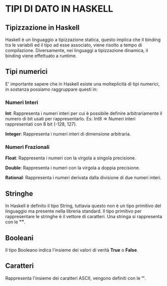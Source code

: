 # TIPI DI DATO IN HASKELL
## Tipizzazione in Haskell
Haskell è un linguaggio a tipizzazione statica, questo implica che il binding tra le variabili ed il tipo ad esse associato, viene risolto a tempo di compilazione. Diversamente, nei linguaggi a tipizzazione dinamica, il binding viene effettuato a runtime.
## Tipi numerici
E' importante sapere che in Haskell esiste una molteplicità di tipi numerici, in sostanza possiamo raggruppare questi in:
### Numeri Interi
**Int**: Rappresenta i numeri interi per cui è possibile definire arbitrariamente il numero di bit usati per rappresentarlo. Es: Int8 => Numeri interi rappresentati con 8 bit (-128, 127).

**Integer**: Rappresenta i numeri interi di dimensione arbitraria.
### Numeri Frazionali
**Float**: Rappresenta i numeri con la virgola a singola precisione.

**Double**: Rappresenta i numeri con la virgola a doppia precisione.

**Rational**: Rappresenta i numeri derivata dalla divisione di due numeri interi.
## Stringhe
In Haskell è definito il tipo String, tuttavia questo non è un tipo primitivo del linguaggio ma presente nella libreria standard. Il tipo primitivo per rappresentare le stringhe è il vettore di caratteri. Una stringa si rappresenta con le **""**.
## Booleani
Il tipo Booleano indica l'insieme dei valori di verità **True** o **False**.
## Caratteri
Rappresenta l'insieme dei caratteri ASCII, vengono definiti con le **''**.
